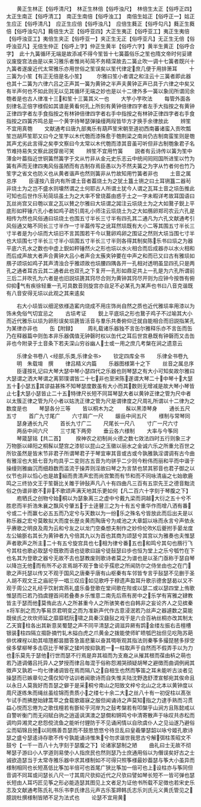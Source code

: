 <!-- { "loadSidebar": true } -->
　　黄正生林正【俗呼清尺】　林正生林倍【俗呼浊尺】　林倍生太正【俗呼正四】太正生南正【俗呼清工】　南正生南倍【俗呼浊工】　南倍生姑正【俗呼正一】姑正生应正【俗呼清凡】　应正生应倍【俗呼浊凡】　应倍生蕤正【俗呼勾凡】蕤正生蕤倍【俗呼浊勾凡】蕤倍生大正【俗呼亚四】大正生夷正【俗呼亚工】夷正生夷倍【俗呼浊亚工】夷倍生夹正【俗呼亚一】夹正生无正【俗呼亚凡】无正生无倍【俗呼浊亚凡】无倍生仲正【俗呼上字】仲正生黄半【俗呼六字】黄半生黄正【俗呼合字】　此十九簧循环无端是故添减不得今笙皆十七簧葢俗乐之笙也隋文帝时何妥建议废旋宫法由是以来习雅乐者惟尚茍简不务精深故去二簧止吹一调十七簧者既兴十九簧者遂废近代太常雅乐亦用世俗之笙误矣以笙代律定庶几便于用排箫耳
　　十三簧为小笙【有正无倍是名小笙】
　　尔雅曰笙小者谓之和注云十三簧者即此器也其十二簧为六律六吕之正声其一簧为黄钟之半声夫黄钟正声已具于六律之中矣又有半声何也不如此则无以见其循环无端之妙也是以十二律外多一簧以象闰所谓闰余匏者是也古人律准十三和笙十三簧其义一也
　　大竽小竽吹法
　　每管外面各刻律名正倍字様假如其谱是黄看何孔上所刻有黄钟倍律四字者左手大指按之有黄钟正律四字者左手食指按之有林钟倍律四字者右手中指按之有林钟正律四字者右手食指按之四簧齐鸣总是一个黄字待琴瑟弹操缦两叚皆毕方才换手余律放此
　　辨笙不宜用真匏
　　文献通考曰唐九部夷乐有葫芦笙宋朝至道初西南蕃诸蛮入贡吹瓢笙岂胡芦笙耶又曰今之笙竽以木代匏而漆殊愈于匏荆梁之南尚仍古制南蛮笙则是匏其声尤劣此言得之矣李文察曰今太常以木代匏而漆其音虽可听但非古制匏象君子名节难持易失文察此説穿凿可笑
　　辨笙不宜用竹簧
　　説者有云诗传以簧为笙中薄金叶葢指近世铜簧然簧字于文从竹非从金元史乐志云中统间囘囘国所进笙以竹为簧有声而无律四夷风俗虽陋而有古制存焉臣愚以为不然夫簧之为字从竹者何也竹乃笙字之省文也防义也从黄者谐声也然则簧非从竹故知用竹簧者非也
　　土音之属总序
　　臣谨按八音内有所谓土音者葢烧土为之犹土簋土铏之曰土耳铏簋二器茍非烧土为之岂不盛水则壊然谓之土何耶古人所谓土犹今人谓之瓦耳土音之埙缶推此可知也后世作乐茍简埙虽土为之大率不曾烧葢由惑于土之一字未暇详考故耳国语曰瓦丝尚宫又曰匏以宣之瓦以賛之尔雅曰大埙谓之嘂注云埙烧土为之大如鵞子鋭上平底形如秤锤六孔小者如鸡子疏引周礼小师注云埙烧土为之大如鴈卵郑司农云六孔是相传为然也风俗通曰埙烧土也围五寸半长三寸半有四孔其二通凡为六孔文献通考引风俗通又略不同长三寸半作一寸半葢传写之讹耳然埙既有大小二等其围五寸半长三寸半者是为小埙而大埙旧不言其围若干今以鵞卵鸡卵之围证之然则大埙当围七寸半也大埙围七寸半长三寸半小埙围五寸半长三寸半则各得其制矣陈乐书曰埙之为器平底六孔水之数也中虚上鋭如秤锤然火之形也埙以水火相合而后成器亦以水火相和而后成声故大者声合黄钟大吕小者声合太蔟夹钟要在中声之和而已又曰古有雅埙如鴈子颂埙如鸡子其声清浊合乎雅颂故也埙腰四隅各开一孔相对透明虽显四孔只是两孔之通者耳古云其二通者此也双孔之下复开一孔形如鼎足共上一孔是为六孔所谓前三后二并吹孔为六者是也旧説埙篪其窍尽合则为黄钟其窍尽开则为应钟今按唇有俯仰抑气有疾徐轻重一孔可具数音则旋宫亦自足不必某孔为某声也书曰八音克谐既有八音安得无埙以此观之其来逺矣





















　　右大小埙皆以细泥依様造窰内烧成不用庄饰尚自然之质也近代雅埙率用漆以为饰未免俗气切宜忌之
　　古埙考证
　　鋭上平底埙之形也鵞子鸡子不过喻其大小而近代雅乐以埙为卵形误矣埙篪皆活音与羣乐共奏俯仰迁就自能相合而旧説指某孔为某律亦非也
　　缶【附録】
　　周礼载诸乐器独不言缶尔雅释乐亦不言缶而缶乃在释器篇中则缶本非乐器偶值无钟磬时权以缶代之耳后世宫悬既有钟磬而又击缶非也今附录于土音条下若夫深山穷谷幽人士或一用之庶几考槃在涧之遗意云









　　乐律全书卷八
<经部,乐类,乐律全书>
　　钦定四库全书
　　乐律全书卷九
　　明　朱载堉　撰
　　律吕精义内篇
　　乐器图様第十之下
　　丝音之属总序
　　臣谨按礼记曰大琴大瑟中琴小瑟四代之乐器也则琴瑟之有大小可知矣故尔雅曰大瑟谓之洒大琴谓之离郭璞谓皆二十七非也至宋陈遂谓大琴二十中琴十大瑟五十小瑟五其谬益甚殊不知琴瑟度数虽有大小而其数则无增减是故大琴小琴皆止七大瑟小瑟皆止二十五特律尺长短不同耳琴瑟大者以黄钟正律之管为尺中者以太簇正律之管为尺小者以姑洗正律之管为尺是谓律度之尺周礼所谓以十二律为之数度是也
　　琴瑟各分三等
　　皆以桐木为之
　　髹以黑漆琴身
　　通长五尺五寸
　　首广九寸尾广
　　六寸肩广一尺
　　龈岳中间五尺
　　様制与常琴同
　　瑟身通长九尺
　　首长九寸广二
　　尺尾长一尺八
　　寸广一尺六寸
　　两岳中间六尺
　　三寸尾下两旁
　　垂云各六様制
　　大率与今筝同
　　琴箴瑟铭【共二首】
　　揆神农之初制尚火德之数七效法四时五行则象三才万物斵以峄阳之桐髹以楚宫之漆轸以昆山之玉徽以丽水之金诚六乐之所重允百世之所钦虽然是皆末节非君子所谓琴君子于琴宜审其音或古或今孰雅孰淫谓调有古今曲有雅淫也大抵七音为均具乎二变则古五音为均骈乎二少则今粉伟而丽和平而中谐于操缦则雅幽沉而细趋数而滥流于操弄则淫故曰琴之为言禁也禁其邪音也君子御之以仪节也非以慆心也是故絙而贵清声宏而尚宫繁而有节和而不同咏清庙之七始歌鹿鸣之三终协文王于笙磬比关雎于钟鼔声凡八十有四曲凡三百有五崇先王之德音黜流俗之伪谱非歌不非不歌颂声满天地其乐更如何【凡二百六十字刻于琴腹之下】
　　庖牺氏之创物兮始桐以为瑟象离三之虚中兮戴九梁而洞越大衍之五十兮不胜悲而半折浩朱襄之飘风兮肇五于士逹瞽三之为十有五兮重华作而增八洒有番兮或二十而赢七必五五而乃定兮与天数以为一纷乐之殊名兮皆放此而后出夫是以称乐器之宏兮莫敢拟大而度长歴炎黄而陶唐兮为咸池之大章韶以咏而永言兮声依永乎赓歌之明良及周为云和兮友之以龙门空桑想夫制作之妙伶伦吹后夔拊手晏龙度左公输斵右其长为黄钟者九兮倍其九以为首也其商为颂瑟兮其宫以为雅奏也夫惟瑟声者歌声之所主二十有五兮旋宫具也七相为律兮番五也和鸣兮其句也鴈行飞兮其柱也歌必取瑟兮既歌而语也徒歌曰謡兮徒鼔瑟曰歩也恒为堂上之乐兮瓠竹在下也名其为登歌之器兮无故不去也瑟教废则歌诗者莫之为谱也是以圣门亟称于瑟自琴以降岂无他而有所不必言焉胡不观于鲁论乎孺悲之所闻防尔之侍坐由也之在门歌之声托瑟以传又不观于国风之唐秦乎唐有山枢秦有车邻皆专言乎鼔瑟不见删于圣人胡不观文王之庙祀乎一唱三叹应如见歌呼于穆遗声盈耳升歌示德舍瑟曷以又不观于周公之礼经乎饮射宾燕礼盛乐备登歌在堂间歌在陛或以瑟二或以瑟四堂上侑歌惟瑟而已若乃驺虞貍首间若叠奏乡乐惟意二南先后燕有房中之乐学有宵雅之肄教皆主于瑟而他莫侑此古人之所甚重今人之所骇笑者也自韩非之妄论齐人之见摈秦将军剖之而为筝易京君明变之而为准新声代作古意浸泯若乃丝声之器遽数之莫能既侯氏之坎坎师延之靡靡嵇阮啸之具秦汉鼗鼔之戏于是六合百衲丝桐亦改其制太乙天寳柱各出其新意吴蜀楚之声不同平清瑟之调滋异厥有鹍金缕左振右击檀槽银装柱四隔立搊卧摘竹轧木搤白虎之爪黄金之拨能使师旷瞆瓠巴拙但见吃陁苏葩俳优裸裎以助其喧豗都昙腊答急笛悲篥以奋其啁哳观其指法则秦筝多撮琵琶多拶空侯多擘柳琴多击窃比于琴家之猱吟按抑孰若一一柱取声于自然而不假弄手以为力也乐莫先于瑟他行世而瑟不行焉是弃其祖而为支裔之从摧其根而葆由枿之萌也若乃道调僊吕托异人之梦授而律吕毎混于俗称怨湘哭顔疑胡琴之避徴而曲调例阙其徴声又孰若一均七律诸调皆在焉而隔八之自相生也然而筝笛之耳未能听古淡者见操瑟而已嫉章句之儒仅知守诂训者闻歌诗而自失惟夫陆沈野逸舒湮宣郁宛其俟命且以永日人莫我好而吾瑟之僻于是采桐兮南山之阳致文梓兮北山之北本以黄钟度以周尺遂练朱而绳丝虽绘锦而贵质小之缕七十余二大之丝八十有一初促柱以髙张乍试手而拂歴始肄蒿苹之食载歌寤寐之服但闻诵诗之声莫知指之力逮手熟而习贯益心悦而忘倦为之歌伐檀若有斵轮乎河岸为之鼔考槃若有叩槃乎山涧方且陈懿戒以自警听衡门而无闷赋白驹之逍遥讽淇澳之瑟僴和锵鸣兮中清寄散声于咏叹共赤松而调均异湘灵之悲怨傥流鱼之能听付貍防于不见诵闲情以自欣虞仆人之见讪遂乃避俗尘而韬锦且弛以囘鴈善吾瑟而不鼓思悠悠兮待旦乱曰皇羲肇瑟韶以咏兮姬孔歌诗瑟之盛兮瑟逺诗存歌不传兮孰能诵诗惟朱兮勿求谐世我思古兮解弭柱羡昭文不鼓兮【一千一百八十九字刻于瑟腹之下】论诸家瑟制之陋
　　曲礼曰士无故不彻琴瑟子游曰小人学道则易使小人指庶民也然则瑟乃士庶通用俗以为僭误矣好古之士诚欲造瑟当于太常寺雅乐器中求其様制如不可得只照筝様最妙葢瑟与筝大小虽异而様制相同也长短髙低比筝加半倍可也首尾广狭比筝加一倍可也上设柱亦与筝同但音调不同耳或问瑟长八尺一寸其周尺欤抑近代之尺欤曰譬如琴长短不一皆可弹也瑟长短由人耳巧匠见筝之形必能造瑟其图见上文者足为证他书所载不足徴也若宋史乐志及文献通考陈氏礼书乐书李氏律吕元声古乐筌蹄韩氏志乐刘氏元义黄氏管见之臆説杜撰様制皆陋不足为法式也
　　论瑟不宜用黄
